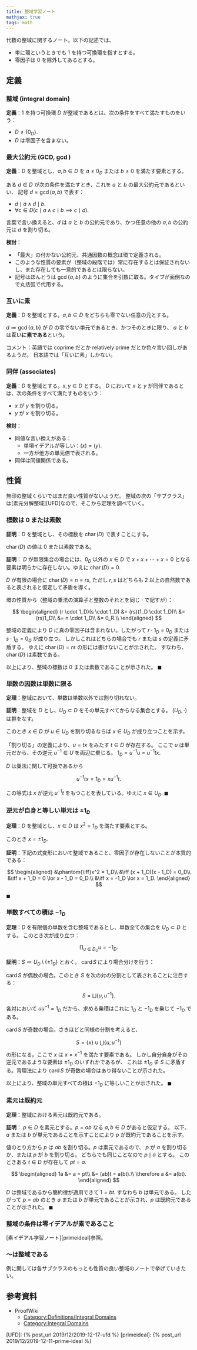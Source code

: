 ```yaml
---
title: 整域学習ノート
mathjax: true
tags: math
---
```


代数の整域に関するノート。以下の記述では、

* 単に環というときでも 1 を持つ可換環を指すとする。
* 零因子は $0$ を除外してあるとする。

## 定義

### 整域 (integral domain)

**定義**：1 を持つ可換環 $D$ が整域であるとは、次の条件をすべて満たすものをいう：

* $D \ne \lbrace 0_D \rbrace.$
* $D$ は零因子を含まない。

### 最大公約元 (GCD, $\gcd$)

**定義**：$D$ を整域とし、$a, b \in D$ を $a \ne 0_D$ または $b \ne 0$ を満たす要素とする。

ある $d \in D$ が次の条件を満たすとき、これを $a$ と $b$ の最大公約元であるといい、
記号 $d = \gcd(a, b)$ で表す：

* $d \mid a \land d \mid b.$
* $\forall c \in D(c \mid a \land c \mid b \implies c \mid d).$

言葉で言い換えると、$d$ は $a$ と $b$ の公約元であり、かつ任意の他の $a, b$ の公約元は $d$ を割り切る。

**検討**：

* 「最大」の付かない公約元、共通因数の概念は環で定義される。
* このような性質の要素が（整域の段階では）常に存在するとは保証されないし、また存在しても一意的であるとは限らない。
* 記号はほんとうは $\gcd\lbrace a, b\rbrace$ のように集合を引数に取る。タイプが面倒なので丸括弧で代用する。

### 互いに素

**定義**：$D$ を整域とする。$a, b \in D$ をどちらも零でない任意の元とする。

$d \coloneqq \gcd\lbrace a, b\rbrace$ が $D$ の零でない単元であるとき、かつそのときに限り、
$a$ と $b$ は**互いに素である**という。

コメント：英語では coprime だとか relatively prime だとか色々言い回しがあるようだ。
日本語では「互いに素」しかない。

### 同伴 (associates)

**定義**：$D$ を整域とする。$x, y \in D$ とする。
$D$ において $x$ と $y$ が同伴であるとは、次の条件をすべて満たすものをいう：

* $x$ が $y$ を割り切る。
* $y$ が $x$ を割り切る。

**検討**：

* 同値な言い換えがある：
  * 単項イデアルが等しい：$(x) = (y).$
  * 一方が他方の単元倍で表される。
* 同伴は同値関係である。

## 性質

無印の整域くらいではまだ良い性質がないようだ。
整域の次の「サブクラス」は[素元分解整域][UFD]なので、そこから定理を調べていく。

### 標数は $0$ または素数

**証明**：$D$ を整域とし、その標数を $\operatorname{char}(D)$ で表すことにする。

$\operatorname{char}(D)$ の値は $0$ または素数である。

**証明**：
$D$ が無限集合の場合には、$0_D$ 以外の $x \in D$ で
$x + x + \dotsb + x = 0$ となる要素は明らかに存在しない。ゆえに
$\operatorname{char}(D) = 0.$

$D$ が有限の場合に $\operatorname{char}(D) = n = rs,$
ただし $r, s$ はどちらも $2$ 以上の自然数であると表されると仮定して矛盾を導く。

環の性質から（整域の乗法の演算子と整数のそれとを同じ $\cdot$ で記すが）：

$$
\begin{aligned}
(r \cdot 1_D)(s \cdot 1_D)
&= (rs)(1_D \cdot 1_D)\\
&= (rs)1_D\\
&= n \cdot 1_D\\
&= 0_R.\\
\end{aligned}
$$

整域の定義により $D$ に真の零因子は含まれない。したがって
$r \cdot 1_D = 0_D$ または $s \cdot 1_D = 0_D$ が成り立つ。
しかしこれはどちらの場合でも $r$ または $s$ の定義に矛盾する。
ゆえに $\operatorname{char}(D) = rs$ の形には書けないことが示された。
すなわち、$\operatorname{char}(D)$ は素数である。

以上により、整域の標数は $0$ または素数であることが示された。
$\blacksquare$

### 単数の因数は単数に限る

**定理**：整域において、単数は単数以外では割り切れない。

**証明**：整域を $D$ とし、$U_D \subset D$ をその単元すべてからなる集合とする。
$(U_D, \cdot)$ は群をなす。

このとき $x \in D$ が $u \in U_D$ を割り切るならば $x \in U_D$ が成り立つことを示す。

「割り切る」の定義により、$u = tx$ をみたす $t \in D$ が存在する。
ここで $u$ は単元だから、その逆元 $u^{-1} \in U$ を両辺に乗じる。
$1_D = u^{-1}u = u^{-1}tx.$

$D$ は乗法に関して可換であるから

$$
u^{-1}tx = 1_D = xu^{-1}t.
$$

この等式は $x$ が逆元 $u^{-1}t$ をもつことを表している。ゆえに $x \in U_D.$
$\blacksquare$

### 逆元が自身と等しい単元は $\pm1_D$

**定理**：$D$ を整域とし、$x \in D$ は $x^2 = 1_D$ を満たす要素とする。

このとき $x = \pm1_D.$

**証明**：下記の式変形において整域であること、零因子が存在しないことが本質的である：

$$
\begin{aligned}
    &\phantom{\iff}x^2 = 1_D\\
    &\iff (x + 1_D)(x - 1_D) = 0_D\\
    &\iff x + 1_D = 0 \lor x - 1_D = 0_D.\\
    &\iff x = -1_D \lor x = 1_D.
\end{aligned}
$$

$\blacksquare$

### 単数すべての積は $-1_D$

**定理**：$D$ を有限個の単数を含む整域であるとし、単数全ての集合を $U_D \subset D$ とする。
このとき次が成り立つ：

$$
\prod_{u \in D_U}u = -1_D.
$$

**証明**：$S \coloneqq U_D\setminus\lbrace \pm1_D\rbrace$ とおく。
$\operatorname{card}S$ により場合分けを行う：

$\operatorname{card}S$ が偶数の場合。このとき $S$ を次の対の分割として表されることに注目する：

$$
S = \bigsqcup \{u, u^{-1}\}.
$$

各対において $uu^{-1} = 1_D$ だから、求める乗積はこれに $1_D$ と $-1_D$ を乗じて $-1_D$ である。

$\operatorname{card}S$ が奇数の場合。さきほどと同様の分割を考えると、

$$
S = \{x\} \cup \bigcup \{u, u^{-1}\}
$$

の形になる。ここで $x$ は $x = x^{-1}$ を満たす要素である。
しかし自分自身がその逆元であるような要素は $\pm 1_D$ のいずれかであるが、
これは $\pm 1_D \notin S$ に矛盾する。背理法により
$\operatorname{card}S$ が奇数の場合はあり得ないことが示された。

以上により、整域の単元すべての積は $-1_D$ に等しいことが示された。
$\blacksquare$

### 素元は既約元

**定理**：整域における素元は既約元である。

**証明**：
$p \in D$ を素元とする。$p = ab$ なる $a, b \in D$ があると仮定する。
以下、$a$ または $b$ が単元であることを示すことにより $p$ が既約元であることを示す。

値のとり方から $p$ は $ab$ を割り切る。$p$ は素元であるので、
$p$ が $a$ を割り切るか、または $p$ が $b$ を割り切る。
どちらでも同じことなので $p \mid a$ とする。
このときある $t \in D$ が存在して $pt = a.$

$$
\begin{aligned}
1a &= a = pt\\
&= (ab)t = a(bt).\\
\therefore a &= a(bt).
\end{aligned}
$$

$D$ は整域であるから簡約律が適用できて $1 = bt.$ すなわち $b$ は単元である。
したがって $p = ab$ のとき $a$ または $b$ が単元であることが示され、$p$ は既約元であることが示された。
$\blacksquare$

### 整域の条件は零イデアルが素であること

[素イデアル学習ノート][primeideal]参照。

### ～は整域である

例に関しては各サブクラスのもっとも性質の良い整域のノートで挙げていきたい。

## 参考資料

* ProofWiki
  * [Category:Definitions/Integral Domains](https://proofwiki.org/wiki/Category:Definitions/Integral_Domains)
  * [Category:Integral Domains](https://proofwiki.org/wiki/Category:Integral_Domains)

[UFD]: {% post_url 2019/12/2019-12-17-ufd %}
[primeideal]: {% post_url 2019/12/2019-12-11-prime-ideal %}

